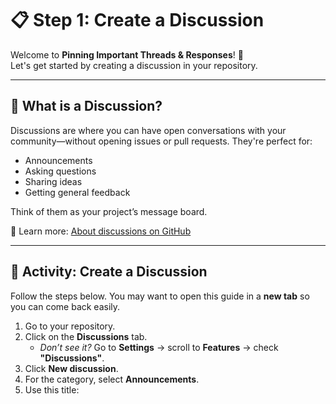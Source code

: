 # 📋 Step 1: Create a Discussion

Welcome to **Pinning Important Threads & Responses**! 👋  
Let's get started by creating a discussion in your repository.

---

## 💬 What is a Discussion?

Discussions are where you can have open conversations with your community—without opening issues or pull requests. They're perfect for:
- Announcements
- Asking questions
- Sharing ideas
- Getting general feedback

Think of them as your project’s message board.

🔗 Learn more: [About discussions on GitHub](https://docs.github.com/en/discussions)

---

## 🎯 Activity: Create a Discussion

Follow the steps below. You may want to open this guide in a **new tab** so you can come back easily.

1. Go to your repository.
2. Click on the **Discussions** tab.
   - _Don’t see it?_ Go to **Settings** → scroll to **Features** → check **"Discussions"**.
3. Click **New discussion**.
4. For the category, select **Announcements**.
5. Use this title:  

